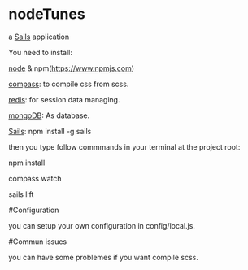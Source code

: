 # nodeTunes

a [Sails](http://sailsjs.org) application

You need to install:

[node](https://nodejs.org) & npm(https://www.npmjs.com)

[compass](http://compass-style.org/install/): to compile css from scss.

[redis](http://redis.io): for session data managing.

[mongoDB](http://www.mongodb.org): As database.

[Sails](http://sailsjs.org): npm install -g sails

then you type follow commmands in your terminal at the project root:

npm install

compass watch

sails lift

#Configuration

you can setup your own configuration in config/local.js.

#Commun issues

you can have some problemes if you want compile scss.
